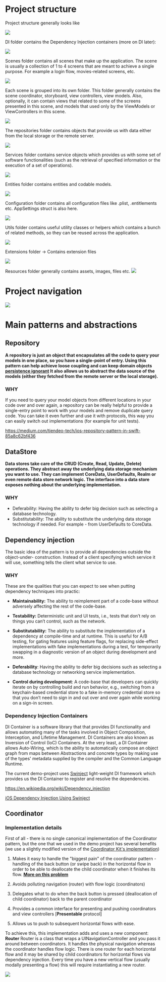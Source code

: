 

# Project structure
Project structure generally looks like

![](Schemes/Folders_All.png)

DI folder contains the Dependency Injection containers (more on DI later):

![](Schemes/Folders_DI.png)

Scenes folder contains all scenes that make up the application. The scene is usually a collection of 1 to 4 screens that are meant to achieve a single purpose. For example a login flow, movies-related screens, etc.

![](Schemes/Folders_Scenes.png)

Each scene is grouped into its own folder. This folder generally contains the scene coordinator, storyboard, view controllers, view models. Also, optionally, it can contain views that related to some of the screens presented in this scene, and models that used only by the ViewModels or ViewControllers in this scene.

![](Schemes/Folders_Movies.png)

The repositories folder contains objects that provide us with data either from the local storage or the remote server.

![](Schemes/Folders_Repositories.png)

Services folder contains service objects which provides us with some set of software functionalities (such as the retrieval of specified information or the execution of a set of operations).

![](Schemes/Folders_Services.png)

Entities folder contains entities and codable models.

![](Schemes/Folders_Entities.png)

Configuration folder contains all configuration files like .plist, .entitlements etc. AppSettings struct is also here.

![](Schemes/Folders_Configuration.png)

Utils folder contains useful utility classes or helpers which contains a bunch of related methods, so they can be reused across the application.

![](Schemes/Folders_Utils.png)

Extensions folder -> Contains extension files

![](Schemes/Folders_Extensions.png)

Resources folder generally contains assets, images, files etc.
![](Schemes/Folders_Resources.png)

# Project navigation
![](Schemes/navigation.png)

# Main patterns and abstractions

## Repository

**A repository is just an object that encapsulates all the code to query your models in one place, so you have a single-point of entry. Using this pattern can help achieve loose coupling and can keep domain objects [persistence ignorant](https://deviq.com/persistence-ignorance/) It also allows us to abstract the data source of the models (either they fetched from the remote server or the local storage).**

### WHY
If you need to query your model objects from different locations in your code over and over again, a repository can be really helpful to provide a single-entry point to work with your models and remove duplicate query code. You can take it even further and use it with protocols, this way you can easily switch out implementations (for example for unit tests).

https://medium.com/tiendeo-tech/ios-repository-pattern-in-swift-85a8c62bf436 

## DataStore
**Data stores take care of the CRUD (Create, Read, Update, Delete) operations. They abstract away the underlying data storage mechanism you want to use. They can implement CoreData, UserDefaults, Realm or even remote data store network logic. The interface into a data store exposes nothing about the underlying implementation.**
### WHY
 - Deferability: Having the ability to defer big decision such as selecting a database technology.
 - Substitutability: The ability to substitute the underlying data storage technology if needed. For example - from UserDefaults to CoreData.

## Dependency injection
The basic idea of the pattern is to provide all dependencies outside the object-under- construction. 
Instead of a client specifying which service it will use, something tells the client what service to use.
### WHY
These are the qualities that you can expect to see when putting dependency techniques into practic:

- **Maintainability:** The ability to reimplement part of a code-base without adversely affecting the rest of the code-base.

- **Testability:** Deterministic unit and UI tests, i.e., tests that don’t rely on things you can’t control, such as the network.

- **Substitutability:** The ability to substitute the implementation of a dependency at compile-time and at runtime. This is useful for A/B testing, for gating features using feature flags, for replacing side-effect implementations with fake implementations during a test, for temporarily swapping in a diagnostic version of an object during development and more.

- **Deferability**: Having the ability to defer big decisions such as selecting a database technology or networking service implementation.

- **Control during development**: A code-base that developers can quickly iterate on by controlling build and run behavior, e.g., switching from a keychain-based credential store to a fake in-memory credential store so that you don’t need to sign in and out over and over again while working on a sign-in screen.

### Dependency Injection Containers
DI Container is a software library that that provides DI functionality and allows automating many of the tasks involved in Object Composition, Interception, and Lifetime Management. DI Containers are also known as Inversion of Control (IoC) Containers. 
At the very least, a DI Container allows Auto-Wiring, which is the ability to automatically compose an object graph from maps between Abstractions and concrete types by making use of the types' metadata supplied by the compiler and the Common Language Runtime.

The current demo-project uses [Swinject](https://github.com/Swinject/Swinject) light-weight DI framework which provides us the DI Container to register and resolve the dependencies.

https://en.wikipedia.org/wiki/Dependency_injection

[iOS Dependency Injection Using Swinject](https://medium.com/flawless-app-stories/ios-dependency-injection-using-swinject-9c4ceff99e41)

## Coordinator
### Implementation details
First of all - there is no single canonical implementation of the Coordinator pattern, but the one that we used in the demo project has several benefits (we use  a slightly modified version of the [Coordinator Kit's implementation](https://github.com/imaccallum/CoordinatorKit))

1. Makes it easy to handle the "biggest pain" of the coordinator pattern - handling of the back button (or swipe back) in the horizontal flow in order to be able to deallocate the child coordinator when it finishes its flow. [**More on this problem**](https://hackernoon.com/coordinators-routers-and-back-buttons-c58b021b32a)

2. Avoids polluting navigation (router) with flow logic (coordinators)

3. Delegates what to do when the back button is pressed (deallocation of child coordinator) back to the parent coordinator

4. Provides a common interface for presenting and pushing coordinators and view controllers [**Presentable** protocol]

5. Allows us to push to subsequent horizontal flows with ease.


To achieve this, this implementation adds and uses a new component: **Router**
Router is a class that wraps a UINavigationController and you pass it around between coordinators. It handles the physical navigation whereas the coordinator handles flow logic. There is one router for each horizontal flow and it may be shared by child coordinators for horizontal flows via dependency injection. Every time you have a new vertical flow (usually modally presenting a flow) this will require instantiating a new router.

![](Schemes/CoordinatorImpl.png)


